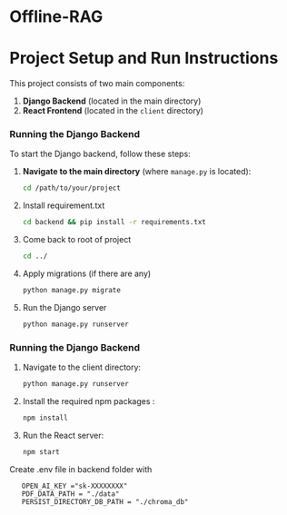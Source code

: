 # Offline-RAG

# Project Setup and Run Instructions

This project consists of two main components:

1. **Django Backend** (located in the main directory)
2. **React Frontend** (located in the `client` directory)

### Running the Django Backend

To start the Django backend, follow these steps:

1. **Navigate to the main directory** (where `manage.py` is located):

   ```bash
   cd /path/to/your/project
   ```
2. Install requirement.txt
   ```bash
   cd backend && pip install -r requirements.txt 
   ```
3. Come back to root of project
    ```bash
   cd ../
   ```
4. Apply migrations (if there are any)
   ```bash
   python manage.py migrate
   ```
5. Run the Django server
   ```bash
   python manage.py runserver
   ```
   
### Running the Django Backend
1. Navigate to the client directory:
    ```bash
   python manage.py runserver
   ```
2. Install the required npm packages :
    ```bash
   npm install
    ```
3. Run the React server:
   ```bash
   npm start

   ```

Create .env file in backend folder with 
```
   OPEN_AI_KEY ="sk-XXXXXXXX"
   PDF_DATA_PATH = "./data"
   PERSIST_DIRECTORY_DB_PATH = "./chroma_db"
```


